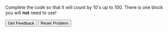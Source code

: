 Complete the code so that it will count by 10's up to 100.
There is one block you will **not** need to use!

<div id="ForLoops-1-sortableTrash" class="sortable-code"></div> 
<div id="ForLoops-1-sortable" class="sortable-code"></div> 
<div style="clear:both;"></div> 
<p> 
    <input id="ForLoops-1-feedbackLink" value="Get Feedback" type="button" /> 
    <input id="ForLoops-1-newInstanceLink" value="Reset Problem" type="button" /> 
</p> 
<script type="text/javascript"> 
(function(){
  var initial = "for x in range(10):\n" +
    "	num = x * 10\n" +
    "    print(num)\n" +
    "for x in range(100) #distractor";
  var parsonsPuzzle = new ParsonsWidget({
    "sortableId": "ForLoops-1-sortable",
    "max_wrong_lines": 10,
    "grader": ParsonsWidget._graders.LineBasedGrader,
    "exec_limit": 2500,
    "can_indent": true,
    "x_indent": 50,
    "lang": "en",
    "show_feedback": true,
    "trashId": "ForLoops-1-sortableTrash"
  });
  parsonsPuzzle.init(initial);
  parsonsPuzzle.shuffleLines();
  $("#ForLoops-1-newInstanceLink").click(function(event){ 
      event.preventDefault(); 
      parsonsPuzzle.shuffleLines(); 
  }); 
  $("#ForLoops-1-feedbackLink").click(function(event){ 
      event.preventDefault(); 
      parsonsPuzzle.getFeedback(); 
  }); 
})(); 
</script>
